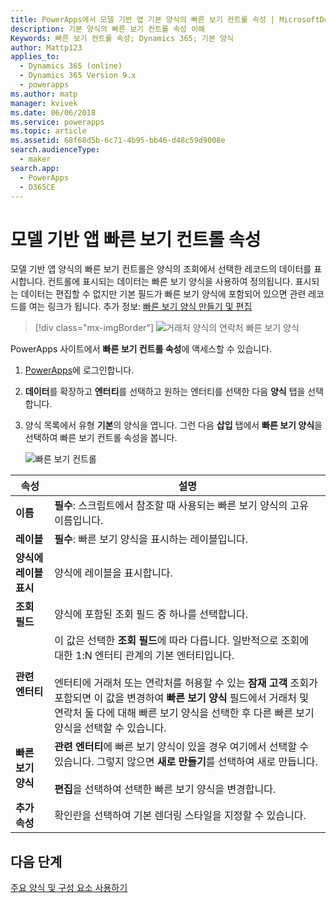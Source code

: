 ```yaml
---
title: PowerApps에서 모델 기반 앱 기본 양식의 빠른 보기 컨트롤 속성 | MicrosoftDocs
description: 기본 양식의 빠른 보기 컨트롤 속성 이해
Keywords: 빠른 보기 컨트롤 속성; Dynamics 365; 기본 양식
author: Mattp123
applies_to:
  - Dynamics 365 (online)
  - Dynamics 365 Version 9.x
  - powerapps
ms.author: matp
manager: kvivek
ms.date: 06/06/2018
ms.service: powerapps
ms.topic: article
ms.assetid: 68f68d5b-6c71-4b95-bb46-d48c59d9008e
search.audienceType:
  - maker
search.app:
  - PowerApps
  - D365CE
---
```

# <a name="model-driven-app-quick-view-control-properties"></a>모델 기반 앱 빠른 보기 컨트롤 속성

모델 기반 앱 양식의 빠른 보기 컨트롤은 양식의 조회에서 선택한 레코드의 데이터를 표시합니다. 컨트롤에 표시되는 데이터는 빠른 보기 양식을 사용하여 정의됩니다. 표시되는 데이터는 편집할 수 없지만 기본 필드가 빠른 보기 양식에 포함되어 있으면 관련 레코드를 여는 링크가 됩니다. 추가 정보: [빠른 보기 양식 만들기 및 편집](create-edit-quick-view-forms.md)  

> [!div class="mx-imgBorder"] 
> ![거래처 양식의 연락처 빠른 보기 양식](media/quick-view-form-contact.png "거래처 양식의 연락처 빠른 보기 양식")  

PowerApps 사이트에서 **빠른 보기 컨트롤 속성**에 액세스할 수 있습니다. 
1.  [PowerApps](https://web.powerapps.com/?utm_source=padocs&utm_medium=linkinadoc&utm_campaign=referralsfromdoc)에 로그인합니다.  


2.  **데이터**를 확장하고 **엔터티**를 선택하고 원하는 엔터티를 선택한 다음 **양식** 탭을 선택합니다. 

3. 양식 목록에서 유형 **기본**의 양식을 엽니다. 그런 다음 **삽입** 탭에서 **빠른 보기 양식**을 선택하여 빠른 보기 컨트롤 속성을 봅니다.

    ![빠른 보기 컨트롤](media/quick-view-control.png)
  
|속성|설명|  
|--------------|-----------------|  
|**이름**|**필수**: 스크립트에서 참조할 때 사용되는 빠른 보기 양식의 고유 이름입니다.|  
|**레이블**|**필수**: 빠른 보기 양식을 표시하는 레이블입니다.|  
|**양식에 레이블 표시**|양식에 레이블을 표시합니다.|  
|**조회 필드**|양식에 포함된 조회 필드 중 하나를 선택합니다.|  
|**관련 엔터티**|이 값은 선택한 **조회 필드**에 따라 다릅니다. 일반적으로 조회에 대한 1:N 엔터티 관계의 기본 엔터티입니다.<br /><br /> 엔터티에 거래처 또는 연락처를 허용할 수 있는 **잠재 고객** 조회가 포함되면 이 값을 변경하여 **빠른 보기 양식** 필드에서 거래처 및 연락처 둘 다에 대해 빠른 보기 양식을 선택한 후 다른 빠른 보기 양식을 선택할 수 있습니다.|  
|**빠른 보기 양식**|**관련 엔터티**에 빠른 보기 양식이 있을 경우 여기에서 선택할 수 있습니다. 그렇지 않으면 **새로 만들기**를 선택하여 새로 만듭니다.<br /><br /> **편집**을 선택하여 선택한 빠른 보기 양식을 변경합니다.|  
|**추가 속성**|확인란을 선택하여 기본 렌더링 스타일을 지정할 수 있습니다.|

## <a name="next-steps"></a>다음 단계

[주요 양식 및 구성 요소 사용하기](use-main-form-and-components.md)
 
